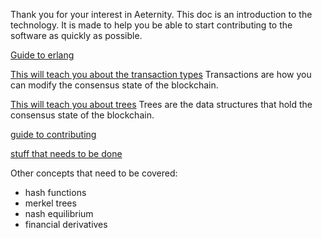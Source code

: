 Thank you for your interest in Aeternity.
This doc is an introduction to the technology.
It is made to help you be able to start contributing to the software as quickly as possible.

[Guide to erlang](http://learnyousomeerlang.com/)

[This will teach you about the transaction types](transaction_types.md)
Transactions are how you can modify the consensus state of the blockchain.

[This will teach you about trees](trees.md)
Trees are the data structures that hold the consensus state of the blockchain.


[guide to contributing](contributions.md)

[stuff that needs to be done](todo.md)

Other concepts that need to be covered:

* hash functions
* merkel trees
* nash equilibrium
* financial derivatives